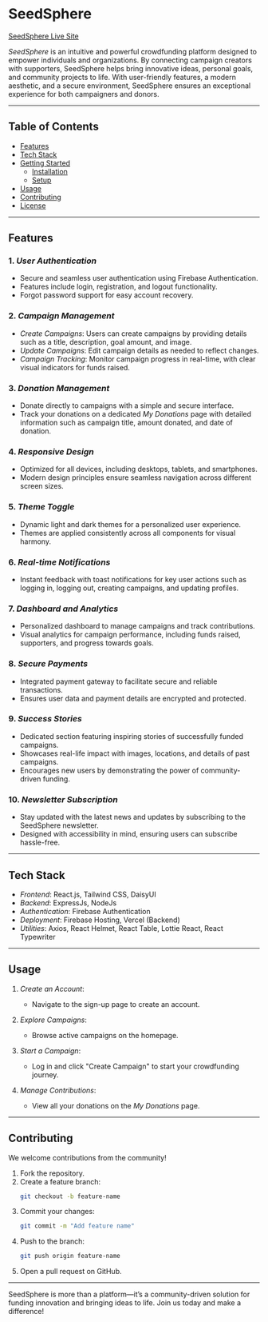 # SeedSphere  

[SeedSphere Live Site](https://seedsphere-84512.web.app/)  

*SeedSphere* is an intuitive and powerful crowdfunding platform designed to empower individuals and organizations. By connecting campaign creators with supporters, SeedSphere helps bring innovative ideas, personal goals, and community projects to life. With user-friendly features, a modern aesthetic, and a secure environment, SeedSphere ensures an exceptional experience for both campaigners and donors.

---

## Table of Contents  

- [Features](#features)  
- [Tech Stack](#tech-stack)  
- [Getting Started](#getting-started)  
  - [Installation](#installation)  
  - [Setup](#setup)  
- [Usage](#usage)  
- [Contributing](#contributing)  
- [License](#license)  

---

## Features  

### 1. *User Authentication*  
- Secure and seamless user authentication using Firebase Authentication.  
- Features include login, registration, and logout functionality.  
- Forgot password support for easy account recovery.  

### 2. *Campaign Management*  
- *Create Campaigns*: Users can create campaigns by providing details such as a title, description, goal amount, and image.  
- *Update Campaigns*: Edit campaign details as needed to reflect changes.  
- *Campaign Tracking*: Monitor campaign progress in real-time, with clear visual indicators for funds raised.  

### 3. *Donation Management*  
- Donate directly to campaigns with a simple and secure interface.  
- Track your donations on a dedicated *My Donations* page with detailed information such as campaign title, amount donated, and date of donation.  

### 4. *Responsive Design*  
- Optimized for all devices, including desktops, tablets, and smartphones.  
- Modern design principles ensure seamless navigation across different screen sizes.  

### 5. *Theme Toggle*  
- Dynamic light and dark themes for a personalized user experience.  
- Themes are applied consistently across all components for visual harmony.  

### 6. *Real-time Notifications*  
- Instant feedback with toast notifications for key user actions such as logging in, logging out, creating campaigns, and updating profiles.  

### 7. *Dashboard and Analytics*  
- Personalized dashboard to manage campaigns and track contributions.  
- Visual analytics for campaign performance, including funds raised, supporters, and progress towards goals.  

### 8. *Secure Payments*  
- Integrated payment gateway to facilitate secure and reliable transactions.  
- Ensures user data and payment details are encrypted and protected.  

### 9. *Success Stories*  
- Dedicated section featuring inspiring stories of successfully funded campaigns.  
- Showcases real-life impact with images, locations, and details of past campaigns.  
- Encourages new users by demonstrating the power of community-driven funding.  

### 10. *Newsletter Subscription*  
- Stay updated with the latest news and updates by subscribing to the SeedSphere newsletter.  
- Designed with accessibility in mind, ensuring users can subscribe hassle-free.  

---

## Tech Stack  

- *Frontend*: React.js, Tailwind CSS, DaisyUI  
- *Backend*: ExpressJs, NodeJs  
- *Authentication*: Firebase Authentication  
- *Deployment*: Firebase Hosting, Vercel (Backend)  
- *Utilities*: Axios, React Helmet, React Table, Lottie React, React Typewriter  

---

## Usage  

1. *Create an Account*:  
   - Navigate to the sign-up page to create an account.  

2. *Explore Campaigns*:  
   - Browse active campaigns on the homepage.  

3. *Start a Campaign*:  
   - Log in and click "Create Campaign" to start your crowdfunding journey.  

4. *Manage Contributions*:  
   - View all your donations on the *My Donations* page.  

---

## Contributing  

We welcome contributions from the community!  

1. Fork the repository.  
2. Create a feature branch:  
   ```bash  
   git checkout -b feature-name  
   ```  
3. Commit your changes:  
   ```bash  
   git commit -m "Add feature name"  
   ```  
4. Push to the branch:  
   ```bash  
   git push origin feature-name  
   ```  
5. Open a pull request on GitHub.  

---


SeedSphere is more than a platform—it’s a community-driven solution for funding innovation and bringing ideas to life. Join us today and make a difference!

